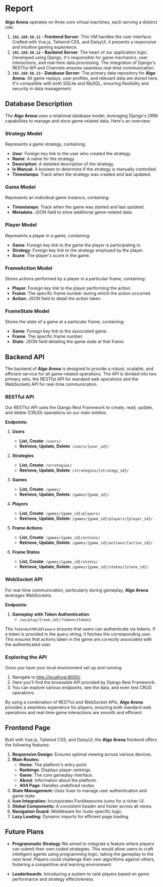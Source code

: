 # Report

**Algo Arena** operates on three core virtual machines, each serving a distinct role:

1. **`192.168.56.11` - Frontend Server**: This VM handles the user interface. Crafted with Vue.js, Tailwind CSS, and DaisyUI, it presents a responsive and intuitive gaming experience.
2. **`192.168.56.12` - Backend Server**: The heart of our application logic. Developed using Django, it's responsible for game mechanics, user interactions, and real-time data processing. The integration of Django's RESTful API and Channels ensures seamless real-time communication.
3. **`192.168.56.13` - Database Server**: The primary data repository for **Algo Arena**. All game replays, user profiles, and relevant data are stored here. It's compatible with both SQLite and MySQL, ensuring flexibility and security in data management.

## Database Description

The **Algo Arena** uses a relational database model, leveraging Django's ORM capabilities to manage and store game-related data. Here's an overview:

### Strategy Model

Represents a game strategy, containing:

- **User**: Foreign key link to the user who created the strategy.
- **Name**: A name for the strategy.
- **Description**: A detailed description of the strategy.
- **Is Manual**: A boolean to determine if the strategy is manually controlled.
- **Timestamps**: Track when the strategy was created and last updated.

### Game Model

Represents an individual game instance, containing:

- **Timestamps**: Track when the game was started and last updated.
- **Metadata**: JSON field to store additional game-related data.

### Player Model

Represents a player in a game, containing:

- **Game**: Foreign key link to the game the player is participating in.
- **Strategy**: Foreign key link to the strategy employed by the player.
- **Score**: The player's score in the game.

### FrameAction Model

Stores actions performed by a player in a particular frame, containing:

- **Player**: Foreign key link to the player performing the action.
- **Frame**: The specific frame number during which the action occurred.
- **Action**: JSON field to detail the action taken.

### FrameState Model

Stores the state of a game at a particular frame, containing:

- **Game**: Foreign key link to the associated game.
- **Frame**: The specific frame number.
- **State**: JSON field detailing the game state at that frame.

## Backend API

The backend of **Algo Arena** is designed to provide a robust, scalable, and efficient service for all game-related operations. The API is divided into two primary sets, the RESTful API for standard web operations and the WebSockets API for real-time communication.

### RESTful API

Our RESTful API uses the Django Rest Framework to create, read, update, and delete (CRUD) operations on our main entities.

**Endpoints:**

1. **Users**
   - **List, Create**: `/users/`
   - **Retrieve, Update, Delete**: `/users/{user_id}/`

2. **Strategies**
   - **List, Create**: `/strategies/`
   - **Retrieve, Update, Delete**: `/strategies/{strategy_id}/`

3. **Games**
   - **List, Create**: `/games/`
   - **Retrieve, Update, Delete**: `/games/{game_id}/`

4. **Players**
   - **List, Create**: `/games/{game_id}/players/`
   - **Retrieve, Update, Delete**: `/games/{game_id}/players/{player_id}/`

5. **Frame Actions**
   - **List, Create**: `/games/{game_id}/actions/`
   - **Retrieve, Update, Delete**: `/games/{game_id}/actions/{action_id}/`

6. **Frame States**
   - **List, Create**: `/games/{game_id}/states/`
   - **Retrieve, Update, Delete**: `/games/{game_id}/states/{state_id}/`

### WebSocket API

For real-time communication, particularly during gameplay, **Algo Arena** leverages WebSockets.

**Endpoints:**

1. **Gameplay with Token Authentication**:
   - `/ws/play/{room_id}/?token={token}`

The `TokenAuthMiddleware` ensures that users can authenticate via tokens. If a token is provided in the query string, it fetches the corresponding user. This ensures that actions taken in the game are correctly associated with the authenticated user.

### Exploring the API

Once you have your local environment set up and running:

1. Navigate to [http://localhost:8000/](http://localhost:8000/).
2. Here you'll find the browsable API provided by Django Rest Framework.
3. You can explore various endpoints, see the data, and even test CRUD operations.

By using a combination of RESTful and WebSocket APIs, **Algo Arena** provides a seamless experience for players, ensuring both standard web operations and real-time game interactions are smooth and efficient.

## Frontend Page

Built with Vue.js, Tailwind CSS, and DaisyUI, the **Algo Arena** frontend offers the following features:

1. **Responsive Design:** Ensures optimal viewing across various devices.
2. **Main Routes:** 
   - **Home**: The platform's entry point.
   - **Rankings**: Displays player rankings.
   - **Game**: The core gameplay interface.
   - **About**: Information about the platform.
   - **404 Page**: Handles undefined routes.
3. **State Management:** Uses Vuex to manage user authentication and game state.
4. **Icon Integration:** Incorporates FontAwesome icons for a richer UI.
5. **Global Components:** A consistent header and footer across all views.
6. **Navigation Guard:** Middleware for route-specific logic.
7. **Lazy Loading:** Dynamic imports for efficient page loading.

## Future Plans

- **Programmatic Strategy** We aimed to integrate a feature where players can submit their own coded strategies. This would allow users to craft intelligent agents using programming logic, taking the gameplay to the next level. Players could challenge their own algorithms against others, fostering a competitive and learning environment.
  
- **Leaderboards**: Introducing a system to rank players based on game performance and strategy effectiveness.